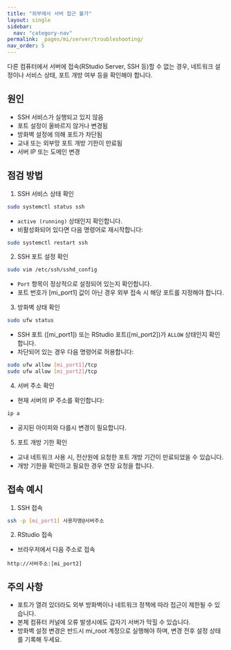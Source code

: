 ```yaml
---
title: "외부에서 서버 접근 불가"
layout: single
sidebar:
  nav: "category-nav"
permalink: _pages/mi/server/troubleshooting/
nav_order: 5
---
```



다른 컴퓨터에서 서버에 접속(RStudio Server, SSH 등)할 수 없는 경우, 네트워크 설정이나 서비스 상태, 포트 개방 여부 등을 확인해야 합니다.

## 원인

- SSH 서비스가 실행되고 있지 않음
- 포트 설정이 올바르지 않거나 변경됨
- 방화벽 설정에 의해 포트가 차단됨
- 교내 또는 외부망 포트 개방 기한이 만료됨
- 서버 IP 또는 도메인 변경

## 점검 방법

1. SSH 서비스 상태 확인

```bash
sudo systemctl status ssh
```

- `active (running)` 상태인지 확인합니다.
- 비활성화되어 있다면 다음 명령어로 재시작합니다:

```bash
sudo systemctl restart ssh
```

2. SSH 포트 설정 확인

```bash
sudo vim /etc/ssh/sshd_config
```

- `Port` 항목이 정상적으로 설정되어 있는지 확인합니다.
- 포트 번호가 [mi_port1] 값이 아닌 경우 외부 접속 시 해당 포트를 지정해야 합니다.

3. 방화벽 상태 확인

```bash
sudo ufw status
```

- SSH 포트 ([mi_port1]) 또는 RStudio 포트([mi_port2])가 `ALLOW` 상태인지 확인합니다.
- 차단되어 있는 경우 다음 명령어로 허용합니다:

```bash
sudo ufw allow [mi_port1]/tcp
sudo ufw allow [mi_port2]/tcp
```

4. 서버 주소 확인

- 현재 서버의 IP 주소를 확인합니다:

```bash
ip a
```

- 공지된 아이피와 다를시 변경이 필요합니다.

5. 포트 개방 기한 확인

- 교내 네트워크 사용 시, 전산원에 요청한 포트 개방 기간이 만료되었을 수 있습니다.
- 개방 기한을 확인하고 필요한 경우 연장 요청을 합니다.

## 접속 예시

1. SSH 접속

```bash
ssh -p [mi_port1] 사용자명@서버주소
```

2. RStudio 접속

- 브라우저에서 다음 주소로 접속

```
http://서버주소:[mi_port2]
```

## 주의 사항

- 포트가 열려 있더라도 외부 방화벽이나 네트워크 정책에 따라 접근이 제한될 수 있습니다.
- 본체 컴퓨터 커널에 오류 발생시에도 갑자기 서버가 막힐 수 있습니다.
- 방화벽 설정 변경은 반드시 mi_root 계정으로 실행해야 하며, 변경 전후 설정 상태를 기록해 두세요.

